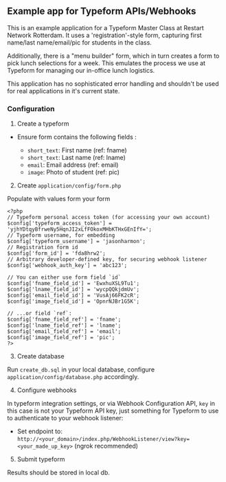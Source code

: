 ## Example app for Typeform APIs/Webhooks

This is an example application for a Typeform Master Class at Restart Network Rotterdam. It uses a 'registration'-style form, capturing first name/last name/email/pic for students in the class. 

Additionally, there is a "menu builder" form, which in turn creates a form to pick lunch selections for a week. This emulates the process we use at Typeform for managing our in-office lunch logistics.

This application has no sophisticated error handling and shouldn't be used for real applications in it's current state.

### Configuration

1. Create a typeform

  * Ensure form contains the following fields :

    * `short_text`: First name (ref: fname)
    * `short_text`: Last name (ref: lname)
    * `email`: Email address (ref: email)
    * `image`: Photo of student (ref: pic)


2. Create `application/config/form.php`

  Populate with values form your form

```
<?php
// Typeform personal access token (for accessing your own account)
$config['typeform_access_token'] = 'yjhYDtqyBfrweNy5HqnJI2xLfFOkoxMHbKTHxGEnIfY=';
// Typeform username, for embedding
$config['typeform_username'] = 'jasonharmon';
// Registration form id
$config['form_id'] = 'fda8hrw2';
// Arbitrary developer-defined key, for securing webhook listener
$config['webhook_auth_key'] = 'abc123';

// You can either use form field `id`
$config['fname_field_id'] = 'EwxhuXSL9Tu1';
$config['lname_field_id'] = 'wycpQQkjdmUv';
$config['email_field_id'] = 'VusAj66FK2cR';
$config['image_field_id'] = 'OpnrNJBr1G5K';

// ...or field `ref`:
$config['fname_field_ref'] = 'fname';
$config['lname_field_ref'] = 'lname';
$config['email_field_ref'] = 'email';
$config['image_field_ref'] = 'pic';
?>
```

3. Create database

  Run `create_db.sql` in your local database, configure `application/config/database.php` accordingly.

4. Configure webhooks

  In typeform integration settings, or via Webhook Configuration API, `key` in this case is not your Typeform API key, just something for Typeform to use to authenticate to your webhook listener:

  * Set endpoint to: `http://<your_domain>/index.php/WebhookListener/view?key=<your_made_up_key>` (ngrok recommended)

5. Submit typeform

  Results should be stored in local db.
